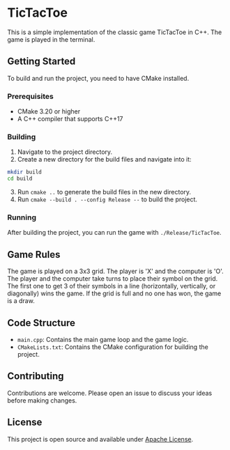 # TicTacToe

This is a simple implementation of the classic game TicTacToe in C++. The game is played in the terminal.

## Getting Started

To build and run the project, you need to have CMake installed.

### Prerequisites

- CMake 3.20 or higher
- A C++ compiler that supports C++17

### Building

1. Navigate to the project directory.
2. Create a new directory for the build files and navigate into it:
```sh
mkdir build
cd build
```
3. Run `cmake ..` to generate the build files in the new directory.
4. Run `cmake --build . --config Release --` to build the project.

### Running

After building the project, you can run the game with `./Release/TicTacToe`.

## Game Rules

The game is played on a 3x3 grid. The player is 'X' and the computer is 'O'. The player and the computer take turns to place their symbol on the grid. The first one to get 3 of their symbols in a line (horizontally, vertically, or diagonally) wins the game. If the grid is full and no one has won, the game is a draw.

## Code Structure

- `main.cpp`: Contains the main game loop and the game logic.
- `CMakeLists.txt`: Contains the CMake configuration for building the project.

## Contributing

Contributions are welcome. Please open an issue to discuss your ideas before making changes.

## License

This project is open source and available under [Apache License](LICENSE).